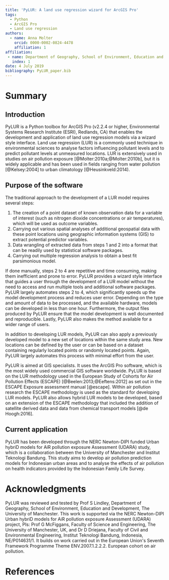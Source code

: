 ```yaml
---
title: 'PyLUR: A land use regression wizard for ArcGIS Pro'
tags:
  - Python
  - ArcGIS Pro
  - Land use regression
authors:
  - name: Anna Molter
    orcid: 0000-0002-0824-4478
    affiliation: 1
affiliation:
 - name: Department of Geography, School of Environment, Education and Development, The University of Manchester
   index: 1
date: 4 July 2019
bibliography: PyLUR_paper.bib
---
```


# Summary

## Introduction

PyLUR is a Python toolbox for ArcGIS Pro (v2.2.4 or higher, Environmental Systems Research Institute (ESRI), Redlands, CA) 
that enables the development and application of land use regression models via a wizard style interface. 
Land use regression (LUR) is a commonly used technique in environmental sciences to analyse factors influencing pollutant levels 
and to predict pollutant levels at unmeasured locations. LUR is extensively used 
in studies on air pollution exposure [@Molter:2010a;@Molter:2010b], but it is widely applicable and has been used in 
fields ranging from water pollution [@Kelsey:2004] to urban climatology [@Heusinkveld:2014). 

## Purpose of the software

The traditional approach to the development of a LUR model requires several steps: 
1. The creation of a point dataset of known observation data for a variable of interest (such as nitrogen dioxide concentrations or air temperatures), which will be used as outcome variables.
2. Carrying out various spatial analyses of additional geospatial data with these point locations using geographic information systems (GIS) to extract potential predictor variables.
3. Data wrangling of extracted data from steps 1 and 2 into a format that can be readily used by statistical software packages.
4. Carrying out multiple regression analysis to obtain a best fit parsimonious model.

If done manually, steps 2 to 4 are repetitive and time consuming, making them inefficient and prone to error. 
PyLUR provides a wizard style interface that guides a user 
through the development of a LUR model without the need to access and run multiple tools and 
additional software packages. PyLUR largely automates steps 2 to 4, which significantly speeds
up the model development process and reduces user error. Depending on the type and amount of data to be processed, 
and the available hardware, models can be developed in less than one hour. Furthermore, 
the output files produced by PyLUR ensure that the model development is 
well documented and reproducible. Lastly, PyLUR also makes the method available for a wider range of users.  

In addition to developing LUR models, PyLUR can also apply a previously developed 
model to a new set of locations within the same study area. New locations can be
defined by the user or can be based on a dataset containing regularly located points or randomly located points. 
Again, PyLUR largely automates this process with minimal effort from the user. 

PyLUR is aimed at GIS specialists. It uses the ArcGIS Pro software, which is the most widely 
used commercial GIS software worldwide. PyLUR is based on the LUR methodology used in the 
European Study of Cohorts for Air Pollution Effects (ESCAPE) [@Beelen:2013;@Eeftens:2012] as set out in the ESCAPE Exposure 
assessment manual [@escape]. Within air pollution research the ESCAPE methodology is used as
the standard for developing LUR models. PyLUR also allows hybrid LUR models to be developed, based on an extension 
of the ESCAPE methodology that included the addition of satellite derived data and data from chemical transport 
models [@de Hoogh:2016]. 

## Current application

PyLUR has been developed through the NERC Newton-DIPI funded Urban hybriD models for AiR pollution exposure Assessment (UDARA)
study, which is a collaboration between the University of Manchester and Institut Teknologi
Bandung. This study aims to develop air pollution prediction models for Indonesian urban areas and to analyse 
the effects of air pollution on health indicators provided by 
the Indonesian Family Life Survey.

# Acknowledgments

PyLUR was reviewed and tested by Prof S Lindley, Department of Geography, School of Environment, 
Education and Development, The University of Manchester. 
This work is supported via the NERC Newton-DIPI Urban hybriD models for AiR pollution exposure 
Assessment (UDARA) project, PIs: Prof G McFiggans, Faculty of Science and Engineering, 
The University of Manchester, UK, and Dr D Driejana, Faculty of Civil and Environmental Engineering,
Institut Teknologi Bandung, Indonesia, NE/P014631/1. It builds on work carried out in the 
European Union's Seventh Framework 
Programme Theme ENV.2007.1.2.2.2. European cohort on air pollution. 

# References